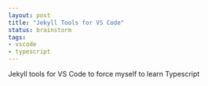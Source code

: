 ```yaml
---
layout: post
title: "Jekyll Tools for VS Code"
status: brainstorm
tags:
- vscode
- typescript
---
```


Jekyll tools for VS Code to force myself to learn Typescript
